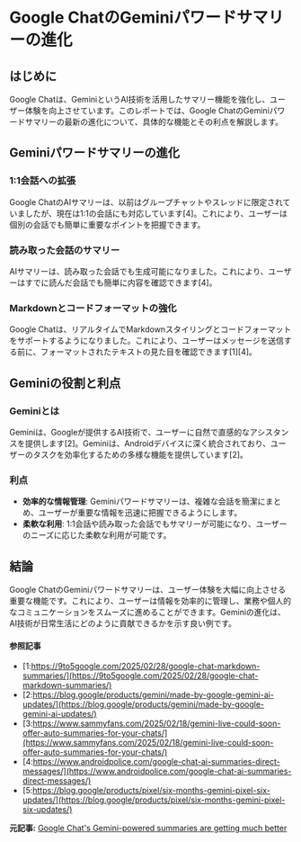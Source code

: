 # Google ChatのGeminiパワードサマリーの進化

## はじめに

Google Chatは、GeminiというAI技術を活用したサマリー機能を強化し、ユーザー体験を向上させています。このレポートでは、Google ChatのGeminiパワードサマリーの最新の進化について、具体的な機能とその利点を解説します。

## Geminiパワードサマリーの進化

### 1:1会話への拡張

Google ChatのAIサマリーは、以前はグループチャットやスレッドに限定されていましたが、現在は1:1の会話にも対応しています[4]。これにより、ユーザーは個別の会話でも簡単に重要なポイントを把握できます。

### 読み取った会話のサマリー

AIサマリーは、読み取った会話でも生成可能になりました。これにより、ユーザーはすでに読んだ会話でも簡単に内容を確認できます[4]。

### Markdownとコードフォーマットの強化

Google Chatは、リアルタイムでMarkdownスタイリングとコードフォーマットをサポートするようになりました。これにより、ユーザーはメッセージを送信する前に、フォーマットされたテキストの見た目を確認できます[1][4]。

## Geminiの役割と利点

### Geminiとは

Geminiは、Googleが提供するAI技術で、ユーザーに自然で直感的なアシスタンスを提供します[2]。Geminiは、Androidデバイスに深く統合されており、ユーザーのタスクを効率化するための多様な機能を提供しています[2]。

### 利点

- **効率的な情報管理**: Geminiパワードサマリーは、複雑な会話を簡潔にまとめ、ユーザーが重要な情報を迅速に把握できるようにします。
- **柔軟な利用**: 1:1会話や読み取った会話でもサマリーが可能になり、ユーザーのニーズに応じた柔軟な利用が可能です。

## 結論

Google ChatのGeminiパワードサマリーは、ユーザー体験を大幅に向上させる重要な機能です。これにより、ユーザーは情報を効率的に管理し、業務や個人的なコミュニケーションをスムーズに進めることができます。Geminiの進化は、AI技術が日常生活にどのように貢献できるかを示す良い例です。

#### 参照記事
- [1:https://9to5google.com/2025/02/28/google-chat-markdown-summaries/](https://9to5google.com/2025/02/28/google-chat-markdown-summaries/)
- [2:https://blog.google/products/gemini/made-by-google-gemini-ai-updates/](https://blog.google/products/gemini/made-by-google-gemini-ai-updates/)
- [3:https://www.sammyfans.com/2025/02/18/gemini-live-could-soon-offer-auto-summaries-for-your-chats/](https://www.sammyfans.com/2025/02/18/gemini-live-could-soon-offer-auto-summaries-for-your-chats/)
- [4:https://www.androidpolice.com/google-chat-ai-summaries-direct-messages/](https://www.androidpolice.com/google-chat-ai-summaries-direct-messages/)
- [5:https://blog.google/products/pixel/six-months-gemini-pixel-six-updates/](https://blog.google/products/pixel/six-months-gemini-pixel-six-updates/)


**元記事:** [Google Chat's Gemini-powered summaries are getting much better](https://www.androidpolice.com/google-chat-ai-summaries-direct-messages/)